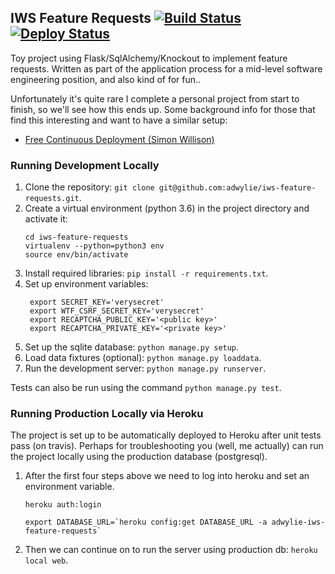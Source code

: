 ## IWS Feature Requests [![Build Status](https://travis-ci.org/adwylie/iws-feature-requests.svg?branch=master)](https://travis-ci.org/adwylie/iws-feature-requests) [![Deploy Status](https://heroku-badge.herokuapp.com/?app=adwylie-iws-feature-requests&style=flat&svg=1)](https://adwylie-iws-feature-requests.herokuapp.com/)

Toy project using Flask/SqlAlchemy/Knockout to implement feature requests. Written as part of the application process for a mid-level software engineering position, and also kind of for fun..

Unfortunately it's quite rare I complete a personal project from start to finish, so we'll see how this ends up. Some background info for those that find this interesting and want to have a similar setup:
* [Free Continuous Deployment (Simon Willison)](https://simonwillison.net/2017/Oct/17/free-continuous-deployment/)

### Running Development Locally

1. Clone the repository: `git clone git@github.com:adwylie/iws-feature-requests.git`.
2. Create a virtual environment (python 3.6) in the project directory and activate it:
    ```
    cd iws-feature-requests
    virtualenv --python=python3 env
    source env/bin/activate
    ```
3. Install required libraries: `pip install -r requirements.txt`.
4. Set up environment variables:
   ```
    export SECRET_KEY='verysecret'
    export WTF_CSRF_SECRET_KEY='verysecret'
    export RECAPTCHA_PUBLIC_KEY='<public key>'
    export RECAPTCHA_PRIVATE_KEY='<private key>'
   ```
5. Set up the sqlite database: `python manage.py setup`.
6. Load data fixtures (optional): `python manage.py loaddata`.
7. Run the development server: `python manage.py runserver`.

Tests can also be run using the command `python manage.py test`.

### Running Production Locally via Heroku

The project is set up to be automatically deployed to Heroku after unit tests pass (on travis). Perhaps for troubleshooting you (well, me actually) can run the project locally using the production database (postgresql).

1. After the first four steps above we need to log into heroku and set an environment variable.
    ```
    heroku auth:login

    export DATABASE_URL=`heroku config:get DATABASE_URL -a adwylie-iws-feature-requests`
    ```
2. Then we can continue on to run the server using production db: `heroku local web`.
